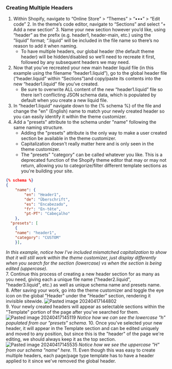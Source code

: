 ### **Creating Multiple Headers**

1. Within Shopify, navigate to “Online Store” > “Themes” > “•••” > “Edit code”
2. In the theme’s code editor, navigate to “Sections” and select “+ Add a new section”
3. Name your new section however you’d like, using “header” as the prefix (e.g. header1, header-main, etc.) using the ”liquid” format; “.liquid” will be included in the file name so there’s no reason to add it when naming. 
	- To have multiple headers, our global header (the default theme header) will be hidden/disabled so we’ll need to recreate it first, followed by any subsequent headers we may need.
1. Now that you’ve recreated your new main header liquid file (in this example using the filename “header1.liquid”), go to the global header file (“header.liquid” within “Sections”)and copy/paste its contents into the new “header1.liquid” file you’ve created.
	- Be sure to overwrite ALL content of the new “header1.liquid” file so there isn’t conflicting JSON schema data, which is populated by default when you create a new liquid file.
5. In “header1.liquid” navigate down to the {% schema %} of the file and change the "en" (English) name to match your newly created header so you can easily identify it within the theme customizer.
6. Add a "presets" attribute to the schema under "name" following the same naming structure. 
	- Adding the "presets" attribute is the only way to make a user created section be available in the theme customizer.
	- Capitalization doesn't really matter here and is only seen in the theme customizer.
	- The "presets" "category" can be called whatever you like. This is a deprecated function of the Shopify theme editor that may or may not return, allowing you to categorize/filter different template sections as you're building your site.
```json
{% schema %}
{
    "name": {
        "en": "Header1",
        "de": "Überschrift",
        "es": "Encabezado",
        "fr": "En-tête",
        "pt-PT": "Cabeçalho"
    },
  "presets": [
    {
    "name": "header1",
    "category": "CUSTOM"
    }],
```
<em>In this example, notice how I've included mismatched capitalization to show that it will still work within the theme customizer, just display differently when you search for the section (lowercase) vs when the section is being edited (uppercase).</em>
<br>
7. Continue this process of creating a new header section for as many as you need, giving each a unique file name ("header2.liquid", "header3.liquid", etc.) as well as unique schema name and presets name.
<br>
8. After saving your work, go into the theme customizer and toggle the eye icon on the global "Header" under the "Header" section, rendering it invisible sitewide.
![Pasted image 20240417144802](https://github.com/JRVarsity/VS-Documentation/assets/137803222/992f4313-2558-428a-a5cd-42384ea397a6)
<br>
9. Your newly created headers will appear as selectable sections within the "Template" portion of the page after you've searched for them.
![Pasted image 20240417145119](https://github.com/JRVarsity/VS-Documentation/assets/137803222/385cccbf-edca-49b1-b67b-f2e9e0cdae2e)
<em>Notice how we can see the lowercase "h" populated from our "presets" schema.</em>
10. Once you've selected your new header, it will appear in the Template section and can be edited uniquely and moved to any position, but since this is the "header" of the page we're editing, we should always keep it as the top section.
![Pasted image 20240417145535](https://github.com/JRVarsity/VS-Documentation/assets/137803222/5ccc14e1-41e3-4396-8fdd-a89a3a4e34cb)
<em>Notice how we see the uppercase "H" from our schema "name" here.</em>
11. Even though this was easy to create multiple headers, each page/page type template has to have a header applied to it since we've removed the global header.
